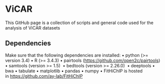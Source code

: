 # ViCAR
This GitHub page is a collection of  scripts and general code used for the analysis of ViCAR datasets

Dependencies
------------
Make sure that the following dependencies are installed:
	•	python (>= version 3.4)
	•	R (>= 3.4.3)
	•	pairtools (https://github.com/open2c/pairtools)
	•	samtools (version >= 1.5) 
	•	bedtools (version >= 2.26.0) 
	•	deeptools
	•	bwa
	•	tabulate
	•	matplotlib
	•	pandas
	•	numpy
 •	FitHiChIP is hosted in https://github.com/ay-lab/FitHiChIP



